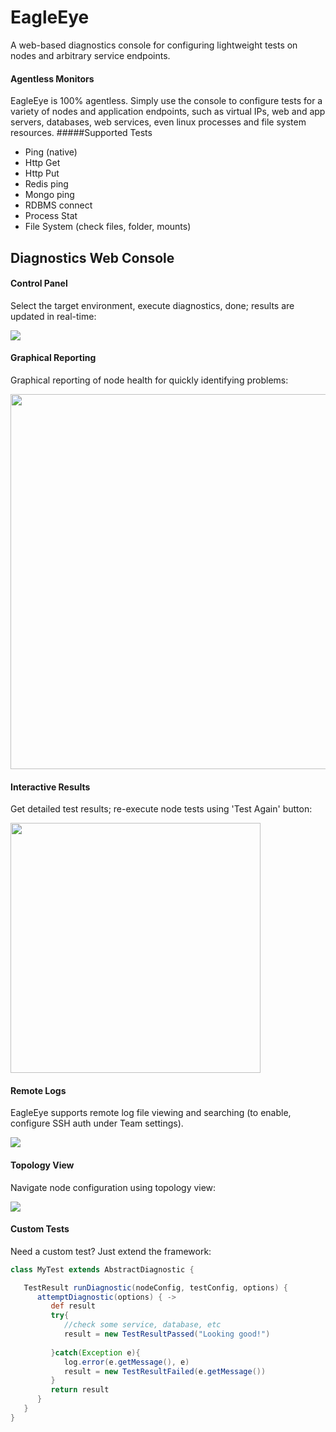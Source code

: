 EagleEye
=========
A web-based diagnostics console for configuring lightweight tests on nodes and arbitrary service endpoints. 

#### Agentless Monitors
EagleEye is 100% agentless. Simply use the console to configure tests for a variety of nodes and application endpoints, such as virtual IPs, web and app servers, databases, web services, even linux processes and file system resources.
#####Supported Tests
- Ping (native)   
- Http Get        
- Http Put        
- Redis ping      
- Mongo ping      
- RDBMS connect   
- Process Stat    
- File System (check files, folder, mounts)


## Diagnostics Web Console

#### Control Panel
Select the target environment, execute diagnostics, done; results are updated in real-time:
<p>
<a href="http://www.nextideapartners.com/site/images/git/panel.png"><img src="http://www.nextideapartners.com/site/images/git/panel.png" /></a>
<p>

#### Graphical Reporting
Graphical reporting of node health for quickly identifying problems:
<p>
<a href="http://www.nextideapartners.com/site/images/git/diag1.png">
  <img src="http://www.nextideapartners.com/site/images/git/diag1.png" width="600px"/>
</a>
<p>


#### Interactive Results
Get detailed test results; re-execute node tests using 'Test Again' button:
<p>
<a href="http://www.nextideapartners.com/site/images/git/results1.png">
  <img src="http://www.nextideapartners.com/site/images/git/results1.png" width="400px"/>
</a>
<p>

#### Remote Logs
EagleEye supports remote log file viewing and searching (to enable, configure SSH auth under Team settings).
<p>
<a href="http://www.nextideapartners.com/site/images/git/logs2.png">
  <img src="http://www.nextideapartners.com/site/images/git/logs2.png"/>
</a>
<p>

#### Topology View
Navigate node configuration using topology view:
<p>
<a href="http://www.nextideapartners.com/site/images/git/topo1.png">
  <img src="http://www.nextideapartners.com/site/images/git/topo1.png"/>
</a>
<p>

#### Custom Tests
Need a custom test? Just extend the framework:
```groovy
class MyTest extends AbstractDiagnostic {

   TestResult runDiagnostic(nodeConfig, testConfig, options) {
      attemptDiagnostic(options) { ->
         def result
         try{                     
            //check some service, database, etc
            result = new TestResultPassed("Looking good!")
            
         }catch(Exception e){
            log.error(e.getMessage(), e)
            result = new TestResultFailed(e.getMessage())            
         }
         return result
      }
   }
}
```
